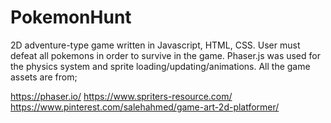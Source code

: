 # PokemonHunt
2D adventure-type game written in Javascript, HTML, CSS. 
User must defeat all pokemons in order to survive in the game.
Phaser.js was used for the physics system and sprite loading/updating/animations.
All the game assets are from; 

https://phaser.io/
https://www.spriters-resource.com/
https://www.pinterest.com/salehahmed/game-art-2d-platformer/
